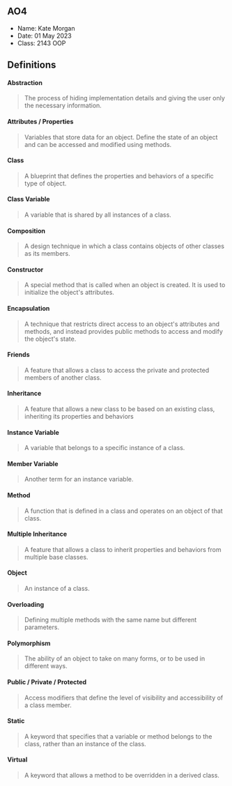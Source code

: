 ## AO4
- Name: Kate Morgan
- Date: 01 May 2023
- Class: 2143 OOP

## Definitions

#### Abstraction
> The process of hiding implementation details and giving the user only the necessary information.

#### Attributes / Properties
> Variables that store data for an object. Define the state of an object and can be accessed and modified using methods.

#### Class
> A blueprint that defines the properties and behaviors of a specific type of object.

#### Class Variable
> A variable that is shared by all instances of a class.

#### Composition
> A design technique in which a class contains objects of other classes as its members.

#### Constructor
> A special method that is called when an object is created. It is used to initialize the object's attributes.

#### Encapsulation
> A technique that restricts direct access to an object's attributes and methods, and instead provides public methods to access and modify the object's state.

#### Friends
> A feature that allows a class to access the private and protected members of another class.

#### Inheritance
> A feature that allows a new class to be based on an existing class, inheriting its properties and behaviors

#### Instance Variable
> A variable that belongs to a specific instance of a class.

#### Member Variable
> Another term for an instance variable.

#### Method
> A function that is defined in a class and operates on an object of that class.

#### Multiple Inheritance
> A feature that allows a class to inherit properties and behaviors from multiple base classes.

#### Object
> An instance of a class.

#### Overloading
> Defining multiple methods with the same name but different parameters.

#### Polymorphism
> The ability of an object to take on many forms, or to be used in different ways.

#### Public / Private / Protected
> Access modifiers that define the level of visibility and accessibility of a class member.

#### Static
> A keyword that specifies that a variable or method belongs to the class, rather than an instance of the class.

#### Virtual
> A keyword that allows a method to be overridden in a derived class.

